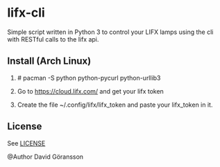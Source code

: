 # lifx-cli
Simple script written in Python 3 to control your LIFX lamps using the cli with RESTful calls to the lifx api. 

## Install (Arch Linux)
1. \# pacman -S python python-pycurl python-urllib3

2. Go to https://cloud.lifx.com/ and get your lifx token

3. Create the file ~/.config/lifx/lifx_token and paste your lifx_token in it.

## License
See [LICENSE](LICENSE.md)

@Author David Göransson
